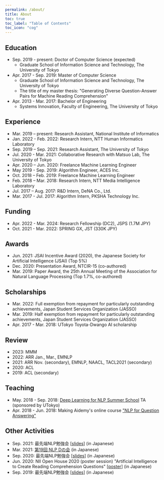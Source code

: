 ```yaml
---
permalink: /about/
title: About
toc: true
toc_label: "Table of Contents"
toc_icon: "cog"
---
```


## Education
* Sep. 2019 - present: Doctor of Computer Science (expected)
  * Graduate School of Information Science and Technology, The University of Tokyo
* Apr. 2017 - Sep. 2019: Master of Computer Science
  * Graduate School of Information Science and Technology, The University of Tokyo
  * The title of my master thesis: "Generating Diverse Question-Answer Pairs for Machine Reading Comprehension"
* Apr. 2013 - Mar. 2017: Bachelor of Engineering
  * Systems Innovation, Faculty of Engineering, The University of Tokyo

## Experience
* Mar. 2019 – present: Research Assistant, National Institute of Informatics
* Jan. 2022 - Feb. 2022: Research Intern, NTT Human Informatics Laboratory
* Sep. 2019 – Sep. 2021: Research Assistant, The University of Tokyo
* Jul. 2020 - Mar. 2021: Collaborative Research with Matsuo Lab, The University of Tokyo
* Apr. 2020 – Jun. 2020: Freelance Machine Learning Engineer
* May 2019 - Sep. 2019: Algorithm Engineer, ACES Inc.
* Oct. 2018 – Feb. 2019: Freelance Machine Learning Engineer
* Feb. 2018 – Mar. 2018: Research Intern, NTT Media Intelligence Laboratory
* Jul. 2017 – Aug. 2017: R&D Intern, DeNA Co., Ltd.
* Mar. 2017 - Jul. 2017: Algorithm Intern, PKSHA Technology Inc.

## Funding
* Apr. 2022 - Mar. 2024: Research Fellowship (DC2), JSPS (1.7M JPY)
* Oct. 2021 - Mar. 2022: SPRING GX, JST (330K JPY)

## Awards
* Jun. 2021: JSAI Incentive Award (2020), the Japanese Society for Artificial Intelligence (JSAI) (Top 5%)
* Dec. 2020: Presentation Award, NTCIR-15 (co-authored)
* Mar. 2019: Paper Award, the 25th Annual Meeting of the Association for Natural
Language Processing (Top 1.7%, co-authored)

## Scholarships
* Mar. 2022: Full exemption from repayment for particularly outstanding achievements, Japan Student Services Organization (JASSO)
* Mar. 2019: Half exemption from repayment for particularly outstanding achievements, Japan Student Services Organization (JASSO)
* Apr. 2017 - Mar. 2018: UTokyo Toyota-Dwango AI scholarship

## Review
* 2023: MMM
* 2022: ARR Jan., Mar., EMNLP
* 2021: ARR Nov. (secondary), EMNLP, NAACL, TACL2021 (secondary)
* 2020: ACL
* 2019: ACL (secondary)

## Teaching
* May. 2018 - Sep. 2018: [Deep Learning for NLP Summer School](https://deeplearning.jp/deep-learning-for-nlp) TA (sponsored by UTokyo)
* Apr. 2018 - Jun. 2018: Making Aidemy's online course ["NLP for Question Answering"](https://aidemy.net/courses/6120)

## Other Activities
* Sep. 2021: 最先端NLP勉強会 [[slides](https://github.com/KazutoshiShinoda/slides/blob/master/SNLP2021-IntrinsicDimensionalityExplainstheEffectivenessofLanguageModelFineTuning.pdf)] (in Japanese)
* Mar. 2021: [第19回 NLP Dの会](https://sites.google.com/view/nlptokyod) (in Japanese)
* Sep. 2020: 最先端NLP勉強会 [[slides](https://github.com/KazutoshiShinoda/slides/blob/master/SNLP2020-A-Systematic-Assessment-of-Syntactic-Generalization-in-Neural-Language-Models.pdf)] (in Japanese)
* Jun. 2020: NII Open House 2020 (poster session) "Artificial Intelligence to Create Reading Comprehension Questions" [[poster](https://www.nii.ac.jp/event/upload/C04_oh2020.pdf)] (in Japanese)
* Sep. 2019: 最先端NLP勉強会 [[slides](https://github.com/KazutoshiShinoda/slides/blob/master/SNLP2019-latent-normalizing-flow-for-discrete-sequences.pdf)] (in Japanese)
